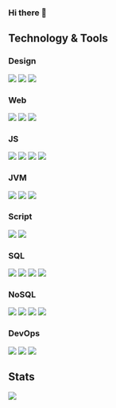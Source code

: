 ### Hi there 👋


## Technology & Tools

### Design
![](https://img.shields.io/badge/Adobe-Photoshop-informational?style=flat&logo=adobe-photoshop&color=2bbc8a)
![](https://img.shields.io/badge/Adobe-Illustrator-informational?style=flat&logo=adobe-illustrator&color=2bbc8a)
![](https://img.shields.io/badge/Adobe-Lightroom-informational?style=flat&logo=adobe-lightroom-cc&color=2bbc8a)

### Web
![](https://img.shields.io/badge/code-HTML-informational?style=flat&logo=html5&color=2bbc8a)
![](https://img.shields.io/badge/code-CSS-informational?style=flat&logo=css3&color=2bbc8a)
![](https://img.shields.io/badge/code-PHP-informational?style=flat&logo=php&color=2bbc8a)

### JS
![](https://img.shields.io/badge/code-Node-informational?style=flat&logo=node.js&color=2bbc8a)
![](https://img.shields.io/badge/code-React-informational?style=flat&logo=react&color=2bbc8a)
![](https://img.shields.io/badge/code-Angular-informational?style=flat&logo=angular&color=2bbc8a)
![](https://img.shields.io/badge/code-Meteor-informational?style=flat&logo=meteor&color=2bbc8a)

### JVM
![](https://img.shields.io/badge/code-Java-informational?style=flat&logo=java&color=2bbc8a)
![](https://img.shields.io/badge/code-Scala-informational?style=flat&logo=scala&color=2bbc8a)
![](https://img.shields.io/badge/code-Groovy-informational?style=flat&logo=groovy&color=2bbc8a)

### Script
![](https://img.shields.io/badge/code-Python-informational?style=flat&logo=python&color=2bbc8a)
![](https://img.shields.io/badge/code-Ruby-informational?style=flat&logo=ruby&color=2bbc8a)

### SQL
![](https://img.shields.io/badge/sql-MySQL-informational?style=flat&logo=mysql&color=2bbc8a)
![](https://img.shields.io/badge/sql-PostgreSQL-informational?style=flat&logo=postgresql&color=2bbc8a)
![](https://img.shields.io/badge/sql-SQLite-informational?style=flat&logo=sqlite&color=2bbc8a)
![](https://img.shields.io/badge/sql-Oracle-informational?style=flat&logo=oracle&color=2bbc8a)

### NoSQL
![](https://img.shields.io/badge/nosql-Redis-informational?style=flat&logo=redis&color=2bbc8a)
![](https://img.shields.io/badge/nosql-MongoDB-informational?style=flat&logo=mongodb&color=2bbc8a)
![](https://img.shields.io/badge/nosql-ElasticSearch-informational?style=flat&logo=elastic&color=2bbc8a)
![](https://img.shields.io/badge/nosql-Neo4j-informational?style=flat&logo=neo4j&color=2bbc8a)

### DevOps
![](https://img.shields.io/badge/devops-Docker-informational?style=flat&logo=docker&color=2bbc8a)
![](https://img.shields.io/badge/devops-Jenkins-informational?style=flat&logo=jenkins&color=2bbc8a)
![](https://img.shields.io/badge/devops-Ansible-informational?style=flat&logo=ansible&color=2bbc8a)



## Stats
<img align="center" src="https://github-readme-stats.vercel.app/api?username=aakhtar3&theme=dracula"/>
